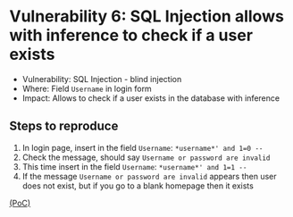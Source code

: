 # Vulnerability 6: SQL Injection allows with inference to check if a user exists

- Vulnerability: SQL Injection - blind injection
- Where: Field `Username` in login form 
- Impact: Allows to check if a user exists in the database with inference

## Steps to reproduce

1. In login page, insert in the field `Username`: `*username*' and 1=0 -- `
2. Check the message, should say `Username or password are invalid`
3. This time insert in the field `Username`: `*username*' and 1=1 -- ` 
4. If the message `Username or password are invalid` appears then user does not exist, but if you go to a blank homepage then it exists

[(PoC)](SQLvuln6.py)